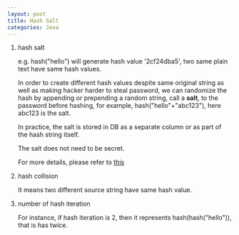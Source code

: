```yaml
---
layout: post
title: Hash Salt
categories: Java
---
```


1. hash salt
    
    e.g. hash("hello") will generate hash value '2cf24dba5', two same plain text have same hash values.
    
    In order to create different hash values despite same original string as well as making hacker harder to steal password,
    we can randomize the hash by appending or prepending a random string, call a **salt**, to the password before hashing,
    for example, hash("hello"+"abc123"), here abc123 is the salt.
    
    In practice, the salt is stored in DB as a separate column or as part of the hash string itself.
    
    The salt does not need to be secret.
    
    For more details, please refer to [this](https://crackstation.net/hashing-security.htm)

2. hash collision
    
    It means two different source string have same hash value.

3. number of hash iteration
    
    For instance, if hash iteration is 2, then it represents hash(hash("hello")), that is has twice.
